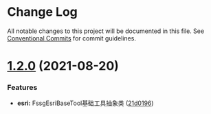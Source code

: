 # Change Log

All notable changes to this project will be documented in this file.
See [Conventional Commits](https://conventionalcommits.org) for commit guidelines.

# [1.2.0](https://gitee.com/fssgis/fssgis/compare/@fssgis/fssg-esri@1.1.2...@fssgis/fssg-esri@1.2.0) (2021-08-20)


### Features

* **esri:** FssgEsriBaseTool基础工具抽象类 ([21d0196](https://gitee.com/fssgis/fssgis/commits/21d019659356b01d0e84aef6033522711f547295))
